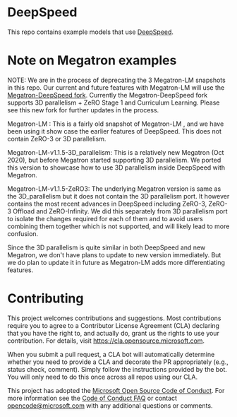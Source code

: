 
# DeepSpeed
This repo contains example models that use [DeepSpeed](https://github.com/microsoft/DeepSpeed).

# Note on Megatron examples

NOTE: We are in the process of deprecating the 3 Megatron-LM snapshots in this repo. Our current and future features with Megatron-LM will use the [Megatron-DeepSpeed fork](https://github.com/microsoft/Megatron-DeepSpeed). Currently the Megatron-DeepSpeed fork supports 3D parallelism + ZeRO Stage 1 and Curriculum Learning. Please see this new fork for further updates in the process.

Megatron-LM : This is a fairly old snapshot of Megatron-LM , and we have been using it show case the earlier features of DeepSpeed. This does not contain ZeRO-3 or 3D parallelism.

Megatron-LM-v1.1.5-3D_parallelism: This is a relatively new Megatron (Oct 2020), but before Megatron started supporting 3D parallelism. We ported this version to showcase how to use 3D parallelism inside DeepSpeed with Megatron.

Megatron-LM-v1.1.5-ZeRO3: The underlying Megatron version is same as the 3D_parallelism but it does not contain the 3D parallelism port. It however contains the most recent advances in DeepSpeed including ZeRO-3, ZeRO-3 Offload and ZeRO-Infinity. We did this separately from 3D parallelism port to isolate the changes required for each of them and to avoid users combining them together which is not supported, and will likely lead to more confusion.

Since the 3D parallelism is quite similar in both DeepSpeed and new Megatron, we don't have plans to update to new version immediately. But we do plan to update it in future as Megatron-LM adds more differentiating features.

# Contributing

This project welcomes contributions and suggestions.  Most contributions require you to agree to a
Contributor License Agreement (CLA) declaring that you have the right to, and actually do, grant us
the rights to use your contribution. For details, visit https://cla.opensource.microsoft.com.

When you submit a pull request, a CLA bot will automatically determine whether you need to provide
a CLA and decorate the PR appropriately (e.g., status check, comment). Simply follow the instructions
provided by the bot. You will only need to do this once across all repos using our CLA.

This project has adopted the [Microsoft Open Source Code of Conduct](https://opensource.microsoft.com/codeofconduct/).
For more information see the [Code of Conduct FAQ](https://opensource.microsoft.com/codeofconduct/faq/) or
contact [opencode@microsoft.com](mailto:opencode@microsoft.com) with any additional questions or comments.
